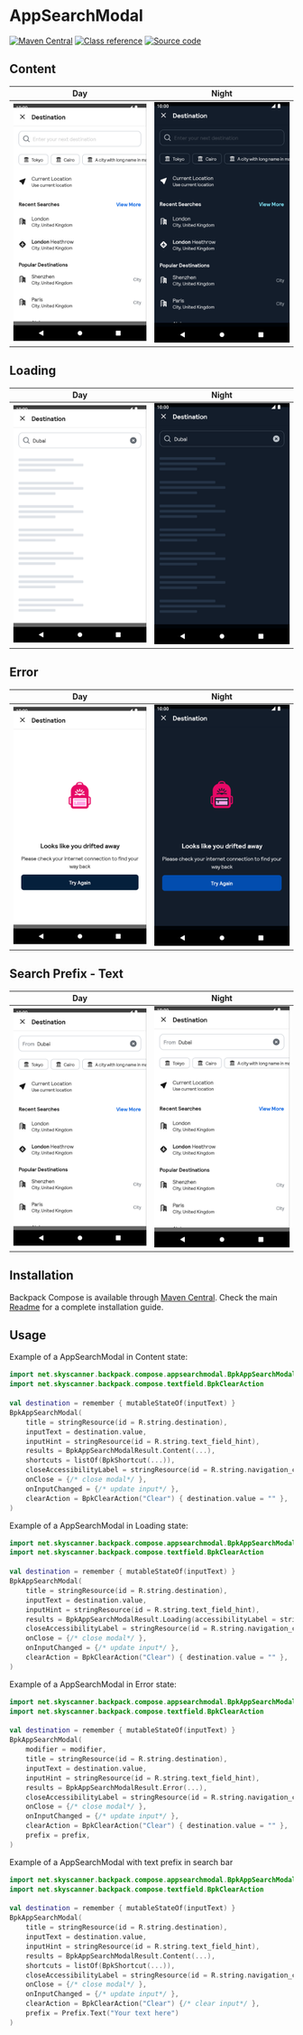# AppSearchModal

[![Maven Central](https://img.shields.io/maven-central/v/net.skyscanner.backpack/backpack-compose)](https://search.maven.org/artifact/net.skyscanner.backpack/backpack-compose)
[![Class reference](https://img.shields.io/badge/Class%20reference-Android-blue)](https://backpack.github.io/android/backpack-compose/net.skyscanner.backpack.compose.appsearchmodal)
[![Source code](https://img.shields.io/badge/Source%20code-GitHub-lightgrey)](https://github.com/Skyscanner/backpack-android/tree/main/backpack-compose/src/main/kotlin/net/skyscanner/backpack/compose/appsearchmodal)

## Content

| Day                                                                                                                                                                                              | Night                                                                                                                                                                                                           |
|--------------------------------------------------------------------------------------------------------------------------------------------------------------------------------------------------|-----------------------------------------------------------------------------------------------------------------------------------------------------------------------------------------------------------------|
| <img src="https://raw.githubusercontent.com/Skyscanner/backpack-android/main/docs/compose/AppSearchModal/screenshots/content.png" alt="AppSearchModal component in Content state" width="375" /> | <img src="https://raw.githubusercontent.com/Skyscanner/backpack-android/main/docs/compose/AppSearchModal/screenshots/content_dm.png" alt="AppSearchModal component in Content state - dark mode" width="375" /> |

## Loading

| Day                                                                                                                                                                                              | Night                                                                                                                                                                                                           |
|--------------------------------------------------------------------------------------------------------------------------------------------------------------------------------------------------|-----------------------------------------------------------------------------------------------------------------------------------------------------------------------------------------------------------------|
| <img src="https://raw.githubusercontent.com/Skyscanner/backpack-android/main/docs/compose/AppSearchModal/screenshots/loading.png" alt="AppSearchModal component in Loading state" width="375" /> | <img src="https://raw.githubusercontent.com/Skyscanner/backpack-android/main/docs/compose/AppSearchModal/screenshots/loading_dm.png" alt="AppSearchModal component in Loading state - dark mode" width="375" /> |

## Error

| Day                                                                                                                                                                                          | Night                                                                                                                                                                                                       |
|----------------------------------------------------------------------------------------------------------------------------------------------------------------------------------------------|-------------------------------------------------------------------------------------------------------------------------------------------------------------------------------------------------------------|
| <img src="https://raw.githubusercontent.com/Skyscanner/backpack-android/main/docs/compose/AppSearchModal/screenshots/error.png" alt="AppSearchModal component in Error state" width="375" /> | <img src="https://raw.githubusercontent.com/Skyscanner/backpack-android/main/docs/compose/AppSearchModal/screenshots/error_dm.png" alt="AppSearchModal component in Error state - dark mode" width="375" /> |

## Search Prefix - Text

| Day                                                                                                                                                                                                                 | Night                                                                                                                                                                                                                           |
|---------------------------------------------------------------------------------------------------------------------------------------------------------------------------------------------------------------------|---------------------------------------------------------------------------------------------------------------------------------------------------------------------------------------------------------------------------------|
| <img src="https://raw.githubusercontent.com/Skyscanner/backpack-android/main/docs/compose/AppSearchModal/screenshots/prefix---text.png" alt="AppSearchModal component with text before search field" width="375" /> | <img src="https://raw.githubusercontent.com/Skyscanner/backpack-android/main/docs/compose/AppSearchModal/screenshots/prefix---text.png" alt="AppSearchModal component with text before search field - dark mode" width="375" /> |

## Installation

Backpack Compose is available through [Maven Central](https://search.maven.org/artifact/net.skyscanner.backpack/backpack-compose). Check the main [Readme](https://github.com/skyscanner/backpack-android#installation) for a complete installation guide.

## Usage

Example of a AppSearchModal in Content state:

```Kotlin
import net.skyscanner.backpack.compose.appsearchmodal.BpkAppSearchModal
import net.skyscanner.backpack.compose.textfield.BpkClearAction

val destination = remember { mutableStateOf(inputText) }
BpkAppSearchModal(
    title = stringResource(id = R.string.destination),
    inputText = destination.value,
    inputHint = stringResource(id = R.string.text_field_hint),
    results = BpkAppSearchModalResult.Content(...),
    shortcuts = listOf(BpkShortcut(...)),
    closeAccessibilityLabel = stringResource(id = R.string.navigation_close),
    onClose = {/* close modal*/ },
    onInputChanged = {/* update input*/ },
    clearAction = BpkClearAction("Clear") { destination.value = "" },
)
```

Example of a AppSearchModal in Loading state:

```Kotlin
import net.skyscanner.backpack.compose.appsearchmodal.BpkAppSearchModal
import net.skyscanner.backpack.compose.textfield.BpkClearAction

val destination = remember { mutableStateOf(inputText) }
BpkAppSearchModal(
    title = stringResource(id = R.string.destination),
    inputText = destination.value,
    inputHint = stringResource(id = R.string.text_field_hint),
    results = BpkAppSearchModalResult.Loading(accessibilityLabel = stringResource(id = R.string.content_is_loading)),
    closeAccessibilityLabel = stringResource(id = R.string.navigation_close),
    onClose = {/* close modal*/ },
    onInputChanged = {/* update input*/ },
    clearAction = BpkClearAction("Clear") { destination.value = "" },
)
```

Example of a AppSearchModal in Error state:

```Kotlin
import net.skyscanner.backpack.compose.appsearchmodal.BpkAppSearchModal
import net.skyscanner.backpack.compose.textfield.BpkClearAction

val destination = remember { mutableStateOf(inputText) }
BpkAppSearchModal(
    modifier = modifier,
    title = stringResource(id = R.string.destination),
    inputText = destination.value,
    inputHint = stringResource(id = R.string.text_field_hint),
    results = BpkAppSearchModalResult.Error(...),
    closeAccessibilityLabel = stringResource(id = R.string.navigation_close),
    onClose = {/* close modal*/ },
    onInputChanged = {/* update input*/ },
    clearAction = BpkClearAction("Clear") { destination.value = "" },
    prefix = prefix,
)
```

Example of a AppSearchModal with text prefix in search bar

```Kotlin
import net.skyscanner.backpack.compose.appsearchmodal.BpkAppSearchModal
import net.skyscanner.backpack.compose.textfield.BpkClearAction

val destination = remember { mutableStateOf(inputText) }
BpkAppSearchModal(
    title = stringResource(id = R.string.destination),
    inputText = destination.value,
    inputHint = stringResource(id = R.string.text_field_hint),
    results = BpkAppSearchModalResult.Content(...),
    shortcuts = listOf(BpkShortcut(...)),
    closeAccessibilityLabel = stringResource(id = R.string.navigation_close),
    onClose = {/* close modal*/ },
    onInputChanged = {/* update input*/ },
    clearAction = BpkClearAction("Clear") {/* clear input*/ },
    prefix = Prefix.Text("Your text here")
)
```
